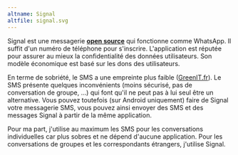 ```yaml
---
altname: Signal
altfile: signal.svg
---
```


Signal est une messagerie [**open source**](https://github.com/signalapp) qui fonctionne comme WhatsApp. Il suffit d'un numéro de téléphone pour s'inscrire. L'application est réputée pour assurer au mieux la confidentialité des données utilisateurs. Son modèle économique est basé sur les dons des utilisateurs.

En terme de sobriété, le SMS a une empreinte plus faible ([GreenIT.fr](https://www.greenit.fr/2010/02/24/un-sms-c-est-combien-de-co2/)). Le SMS présente quelques inconvénients (moins sécurisé, pas de conversation de groupe, ...) qui font qu'il ne peut pas à lui seul être un alternative. Vous pouvez toutefois (sur Android uniquement) faire de Signal votre messagerie SMS, vous pouvez ainsi envoyer des SMS et des messages Signal à partir de la même application.

Pour ma part, j'utilise au maximum les SMS pour les conversations individuelles car plus sobres et ne dépend d'aucune application. Pour les conversations de groupes et les correspondants étrangers, j'utilise Signal.